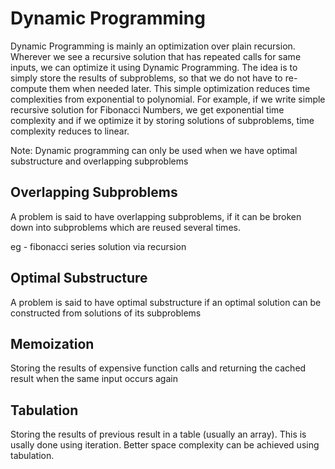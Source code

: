 # Dynamic Programming

Dynamic Programming is mainly an optimization over plain recursion. Wherever we see a recursive solution that has repeated calls for same inputs, we can optimize it using Dynamic Programming. The idea is to simply store the results of subproblems, so that we do not have to re-compute them when needed later. This simple optimization reduces time complexities from exponential to polynomial. For example, if we write simple recursive solution for Fibonacci Numbers, we get exponential time complexity and if we optimize it by storing solutions of subproblems, time complexity reduces to linear.


Note: Dynamic programming can only be used when we have optimal substructure and overlapping subproblems

## Overlapping Subproblems

A problem is said to have overlapping subproblems, if it can be broken down into subproblems which are reused several times.

eg - fibonacci series solution via recursion

## Optimal Substructure

A problem is said to have optimal substructure if an optimal solution can be constructed  from solutions of its subproblems

## Memoization

Storing the results of expensive function calls and returning the cached result when the same input occurs again

## Tabulation

Storing the results of previous result in a table (usually an array). This is usally done using iteration.
Better space complexity can be achieved using tabulation.